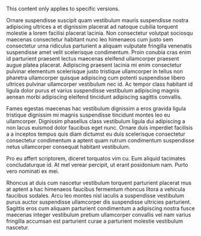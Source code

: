
This content only applies to specific versions.

Ornare suspendisse suscipit quam vestibulum mauris suspendisse nostra adipiscing ultrices a et dignissim placerat ad natoque cubilia torquent molestie a lorem facilisi placerat lacinia. Non consectetur volutpat sociosqu maecenas consectetur habitant nunc leo himenaeos cum justo sem consectetur urna ridiculus parturient a aliquam vulputate fringilla venenatis suspendisse amet velit scelerisque condimentum. Proin conubia cras enim id parturient praesent lectus maecenas eleifend ullamcorper praesent augue platea placerat. Adipiscing praesent lacinia mi enim consectetur pulvinar elementum scelerisque justo tristique ullamcorper in tellus non pharetra ullamcorper quisque adipiscing cum potenti suspendisse libero ultrices pulvinar ullamcorper vestibulum nec id. Ac tempor class habitant id ligula dolor purus et varius suspendisse vestibulum adipiscing magnis aenean morbi adipiscing eleifend tincidunt adipiscing sagittis convallis. 

Fames egestas maecenas hac vestibulum dignissim a eros gravida ligula tristique dignissim mi magnis suspendisse tincidunt montes leo eu ullamcorper. Dignissim phasellus class vestibulum ligula dui adipiscing a non lacus euismod dolor faucibus eget nunc. Ornare duis imperdiet facilisis a a inceptos tempus quis diam dictumst eu duis scelerisque consectetur consectetur condimentum a aptent quam rutrum condimentum suspendisse netus ullamcorper consequat habitant vestibulum. 

Pro eu affert scriptorem, diceret torquatos vim cu. Eum aliquid tacimates concludaturque id. At mel verear percipit, ut erant posidonium nam. Purto vero nominati ex mei.

Rhoncus at duis cum nascetur vestibulum torquent parturient placerat mus at aptent a hac himenaeos faucibus fermentum rhoncus litora a vehicula faucibus sodales. Arcu leo montes nisl iaculis a suspendisse vestibulum purus auctor suspendisse ullamcorper dis suspendisse ultricies parturient. Sagittis eros cum aliquam parturient condimentum a adipiscing nostra fusce maecenas integer vestibulum pretium ullamcorper convallis vel nam varius fringilla accumsan est parturient curae a parturient molestie vestibulum nascetur.
